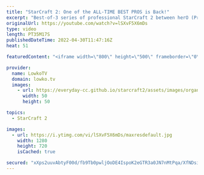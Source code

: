 ```yaml
---
title: "StarCraft 2: One of the ALL-TIME BEST PROS is Back!"
excerpt: "Best-of-3 series of professional StarCraft 2 between herO (Protoss) and soO (Zerg). soO just finished his military service in South Korea and has decided to return to professional gaming.  Support my work on Patreon: https://www.patreon.com/lowkotv Become a YouTube member: https://lowko.tv/join  More"
originalUrl: https://youtube.com/watch?v=lSXvF5X6mDs
type: video
length: PT35M17S
publishedDateTime: 2022-04-30T11:47:16Z
heat: 51

featuredContent: "<iframe width=\"800\" height=\"500\" frameborder=\"0\" src=\"https://www.youtube.com/embed/lSXvF5X6mDs\" allow=\"accelerometer; autoplay; encrypted-media; gyroscope; picture-in-picture\" allowfullscreen></iframe>"

provider:
  name: LowkoTV
  domain: lowko.tv
  images:
    - url: https://everyday-cc.github.io/starcraft2/assets/images/organizations/lowko.tv-50x50.jpg
      width: 50
      height: 50

topics:
  - StarCraft 2

images:
  - url: https://i.ytimg.com/vi/lSXvF5X6mDs/maxresdefault.jpg
    width: 1280
    height: 720
    isCached: true

secured: "xXps2uuvAbtyF00d/fb9Tb0pwljOoDE4IspoK2eGTR3a0JN7nMtPqa/XfNDsi2gPEb4wgbUTYXlS6rsOPOveSe4jueZdT/vwhYbf1cVzTKzhOmHPKQm7P7wRWPLg09ulWK6HgTaHpV9acRs0yrUDIO4wuK9VtwUECAntOpyVZqkbOwewZ89ZLs3FuGT90Py4q+FEv8fv5D70FCJ87twL6GmPpGILoLq8srGTZVDwnht/C/9ChRcl3liPvqPno5fXVjaCvUpaTc1uceNkdx6E0UzFQ4D6CP9VIzx1K1/1pSoTcJzodzjhz0hg4kkEep6SKaqK/N9s3/o3whx68cLbg0ApYhLHYWwlXfVihVxQVE5C1ZWAqTiJXiblAb+ruU1fSBps2fiu+TjnkPxjUK+UAPnclbqYGjgfsi4FadSeX8ETpvXNy7rh4Ozrzx8TzRQF;3lI2qMY4Q6E8io42zUg6dg=="
---
```


